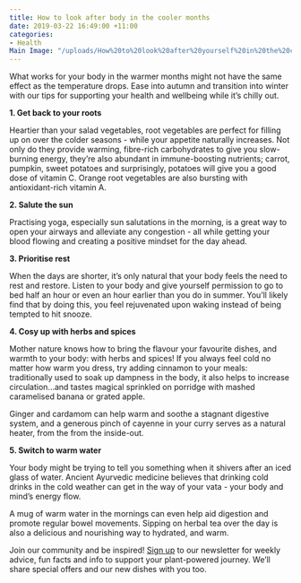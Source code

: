 ```yaml
---
title: How to look after body in the cooler months
date: 2019-03-22 16:49:00 +11:00
categories:
- Health
Main Image: "/uploads/How%20to%20look%20after%20yourself%20in%20the%20colder%20months.jpg"
---
```


What works for your body in the warmer months might not have the same effect as the temperature drops. Ease into autumn and transition into winter with our tips for supporting your health and wellbeing while it’s chilly out. 

**1. Get back to your roots**

Heartier than your salad vegetables, root vegetables are perfect for filling up on over the colder seasons - while your appetite naturally increases. Not only do they provide warming, fibre-rich carbohydrates to give you slow-burning energy, they’re also abundant in immune-boosting nutrients; carrot, pumpkin, sweet potatoes and surprisingly, potatoes will give you a good dose of vitamin C. Orange root vegetables are also bursting with antioxidant-rich vitamin A.

**2. Salute the sun**

Practising yoga, especially sun salutations in the morning, is a great way to open your airways and alleviate any congestion - all while getting your blood flowing and creating a positive mindset for the day ahead. 

**3. Prioritise rest**

When the days are shorter, it’s only natural that your body feels the need to rest and restore. Listen to your body and give yourself permission to go to bed half an hour or even an hour earlier than you do in summer. You’ll likely find that by doing this, you feel rejuvenated upon waking instead of being tempted to hit snooze.

**4. Cosy up with herbs and spices**

Mother nature knows how to bring the flavour your favourite dishes, and warmth to your body: with herbs and spices! If you always feel cold no matter how warm you dress, try adding cinnamon to your meals: traditionally used to soak up dampness in the body, it also helps to increase circulation...and tastes magical sprinkled on porridge with mashed caramelised banana or grated apple. 

Ginger and cardamom can help warm and soothe a stagnant digestive system, and a generous pinch of cayenne in your curry serves as a natural heater, from the from the inside-out.

**5. Switch to warm water**

Your body might be trying to tell you something when it shivers after an iced glass of water. Ancient Ayurvedic medicine believes that drinking cold drinks in the cold weather can get in the way of your vata - your body and mind’s energy flow. 

A mug of warm water in the mornings can even help aid digestion and promote regular bowel movements. Sipping on herbal tea over the day is also a delicious and nourishing way to hydrated, and warm. 

Join our community and be inspired! [Sign up](https://www.soulara.com.au) to our newsletter for weekly advice, fun facts and info to support your plant-powered journey. We’ll share special offers and our new dishes with you too.
